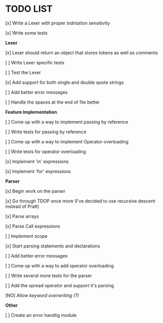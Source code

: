 # TODO LIST

[x] Write a Lexer with proper indntation sensitivity

[x] Write some tests

**Lexer**

[x] Lexer should return an object that stores tokens as well as comments

[ ] Write Lexer specific tests

[ ] Test the Lexer

[x] Add support for both single and double quote strings

[ ] Add better error messages

[ ] Handle the spaces at the end of file better

**Feature Implementation**

[ ] Come up with a way to implement passing by reference

[ ] Write tests for passing by reference

[ ] Come up with a way to implement Operator overloading

[ ] Write tests for operator overloading

[x] Implement 'in' expressions

[x] Implement 'for' expressions

**Parser**

[x] Begin work on the parser

[x] Go through TDOP once more (I've decided to use recursive descent instead of Pratt)

[x] Parse arrays

[x] Parse Call expressions

[ ] Implement scope

[x] Start parsing statements and declarations

[ ] Add better error messages

[ ] Come up with a way to add operator overloading

[ ] Write several more tests for the parser

[ ] Add the spread operator and support it's parsing

[NO] _Allow keyword overwriting (?)_

**Other**

[ ] Create an error handlig module